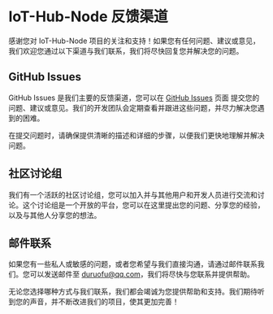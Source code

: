 
# IoT-Hub-Node 反馈渠道

感谢您对 IoT-Hub-Node 项目的关注和支持！如果您有任何问题、建议或意见，我们欢迎您通过以下渠道与我们联系，我们将尽快回复您并解决您的问题。

## GitHub Issues

GitHub Issues 是我们主要的反馈渠道，您可以在 [GitHub Issues](https://github.com/IOTHubNode/IoT-Hub-Node/issues) 页面 提交您的问题、建议或意见。我们的开发团队会定期查看并跟进这些问题，并尽力解决您遇到的困难。

在提交问题时，请确保提供清晰的描述和详细的步骤，以便我们更快地理解并解决问题。

## 社区讨论组

我们有一个活跃的社区讨论组，您可以加入并与其他用户和开发人员进行交流和讨论。这个讨论组是一个开放的平台，您可以在这里提出您的问题、分享您的经验，以及与其他人分享您的想法。

## 邮件联系

如果您有一些私人或敏感的问题，或者您希望与我们直接沟通，请通过邮件联系我们。您可以发送邮件至 duruofu@qq.com，我们将尽快与您联系并提供帮助。

无论您选择哪种方式与我们联系，我们都会竭诚为您提供帮助和支持。我们期待听到您的声音，并不断改进我们的项目，使其更加完善！